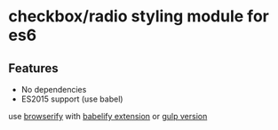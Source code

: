 # checkbox/radio styling module for es6
<!-- [![npm download count](https://img.shields.io/npm/dm/future-tabs.svg?style=flat)](https://www.npmjs.org/package/future-tabs)
[![Current tag](https://img.shields.io/npm/v/future-tabs.svg?style=flat)](https://www.npmjs.org/package/future-tabs)
[![Current tag](https://img.shields.io/bower/v/future-tabs.svg?style=flat)](https://github.com/prog666/tabs)
[![Issues closed](http://issuestats.com/github/prog666/tabs/badge/issue?style=flat)](http://issuestats.com/github/prog666/tabs) -->

## Features
* No dependencies
* ES2015 support (use babel)

use [browserify](http://browserify.org/) with [babelify extension](https://github.com/babel/babelify) or [gulp version](https://github.com/deepak1556/gulp-browserify)

